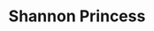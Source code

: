 ---
title: "Shannon Princess"
address: "Ballykeeran Lakeside Marina, Athlone, Co. Westmeath"
tel: "+353 (0)87 251 4809"
county: "Westmeath"
category: "Sailing"
type: "Content"
lat: "53.42523193359375"
lng: "-7.9304118156433105"
---